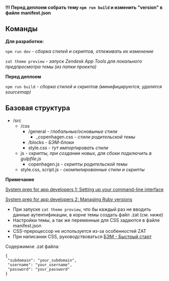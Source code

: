 **!!! Перед деплоем собрать тему `npm run build` и изменить "version" в файле manifest.json**

## Команды

**Для разработки:**

`npm run dev` - _сборка стилей и скриптов, отлеживать их изменение_

`zat theme preview` - _запуск Zendesk App Tools для локального предпросмотра темы (из папки проекта)_

**Перед деплоем**

`npm run build` - _сборка стилей и скриптов (минифицируются, удалятся sourcemap)_

## Базовая структура

- /src
  - /css
    - /general - _глобальные/основыные стили_
      - \_сopenhagen.css - _стили родительской темы_
    - /blocks - _БЭМ-блоки_
    - style.css - _тут импортировать стили_
  - js - _скрипты, при создании новых, для сбоки подключить в gulpfile.js_
    - сopenhagen.js - _скрипты родительской темы_
  - style.css, script.js - _скомпилированные стили и скрипты_

**Примечание**

[System prep for app developers 1: Setting up your command-line interface](https://developer.zendesk.com/documentation/apps/getting-started/system-prep-for-app-developers/1-setting-up-your-command-line-interface/#win)

[System prep for app developers 2: Managing Ruby versions](https://developer.zendesk.com/documentation/apps/getting-started/system-prep-for-app-developers/2-managing-ruby-versions/)

- При запуске `zat theme preview`, что бы каждый раз не вводить данные аутентификации, в корне темы создать файл .zat (см. ниже)
- Настройки темы, а так же переменные для CSS задаются в файле manifest.json
- CSS-прероцессор не используется из-за особенностей ZAT
- При написании CSS, руководствоваться [БЭМ - Быстрый старт](https://ru.bem.info/methodology/quick-start/)

Содержимое .zat файла:

```
{
 "subdomain": "your_subdomain",
 "username": "your_username",
 "password": "your_password"
}
```
